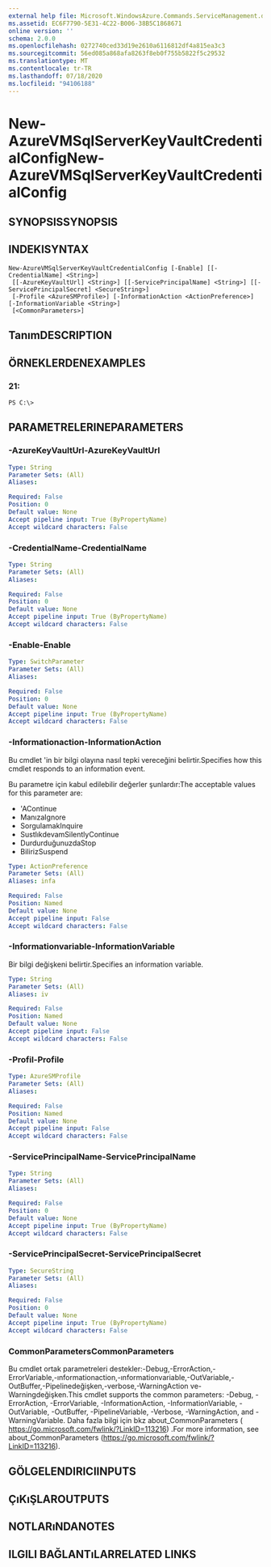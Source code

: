 ```yaml
---
external help file: Microsoft.WindowsAzure.Commands.ServiceManagement.dll-Help.xml
ms.assetid: EC6F7790-5E31-4C22-B006-38B5C1868671
online version: ''
schema: 2.0.0
ms.openlocfilehash: 0272740ced33d19e2610a6116812df4a815ea3c3
ms.sourcegitcommit: 56ed085a868afa8263f8eb0f755b5822f5c29532
ms.translationtype: MT
ms.contentlocale: tr-TR
ms.lasthandoff: 07/18/2020
ms.locfileid: "94106188"
---
```

# <span data-ttu-id="2ac2e-101">New-AzureVMSqlServerKeyVaultCredentialConfig</span><span class="sxs-lookup"><span data-stu-id="2ac2e-101">New-AzureVMSqlServerKeyVaultCredentialConfig</span></span>

## <span data-ttu-id="2ac2e-102">SYNOPSIS</span><span class="sxs-lookup"><span data-stu-id="2ac2e-102">SYNOPSIS</span></span>

## <span data-ttu-id="2ac2e-103">INDEKI</span><span class="sxs-lookup"><span data-stu-id="2ac2e-103">SYNTAX</span></span>

```
New-AzureVMSqlServerKeyVaultCredentialConfig [-Enable] [[-CredentialName] <String>]
 [[-AzureKeyVaultUrl] <String>] [[-ServicePrincipalName] <String>] [[-ServicePrincipalSecret] <SecureString>]
 [-Profile <AzureSMProfile>] [-InformationAction <ActionPreference>] [-InformationVariable <String>]
 [<CommonParameters>]
```

## <span data-ttu-id="2ac2e-104">Tanım</span><span class="sxs-lookup"><span data-stu-id="2ac2e-104">DESCRIPTION</span></span>

## <span data-ttu-id="2ac2e-105">ÖRNEKLERDEN</span><span class="sxs-lookup"><span data-stu-id="2ac2e-105">EXAMPLES</span></span>

### <span data-ttu-id="2ac2e-106">2</span><span class="sxs-lookup"><span data-stu-id="2ac2e-106">1:</span></span>
```
PS C:\>
```

## <span data-ttu-id="2ac2e-107">PARAMETRELERINE</span><span class="sxs-lookup"><span data-stu-id="2ac2e-107">PARAMETERS</span></span>

### <span data-ttu-id="2ac2e-108">-AzureKeyVaultUrl</span><span class="sxs-lookup"><span data-stu-id="2ac2e-108">-AzureKeyVaultUrl</span></span>
```yaml
Type: String
Parameter Sets: (All)
Aliases: 

Required: False
Position: 0
Default value: None
Accept pipeline input: True (ByPropertyName)
Accept wildcard characters: False
```

### <span data-ttu-id="2ac2e-109">-CredentialName</span><span class="sxs-lookup"><span data-stu-id="2ac2e-109">-CredentialName</span></span>
```yaml
Type: String
Parameter Sets: (All)
Aliases: 

Required: False
Position: 0
Default value: None
Accept pipeline input: True (ByPropertyName)
Accept wildcard characters: False
```

### <span data-ttu-id="2ac2e-110">-Enable</span><span class="sxs-lookup"><span data-stu-id="2ac2e-110">-Enable</span></span>
```yaml
Type: SwitchParameter
Parameter Sets: (All)
Aliases: 

Required: False
Position: 0
Default value: None
Accept pipeline input: True (ByPropertyName)
Accept wildcard characters: False
```

### <span data-ttu-id="2ac2e-111">-Informationaction</span><span class="sxs-lookup"><span data-stu-id="2ac2e-111">-InformationAction</span></span>
<span data-ttu-id="2ac2e-112">Bu cmdlet 'in bir bilgi olayına nasıl tepki vereceğini belirtir.</span><span class="sxs-lookup"><span data-stu-id="2ac2e-112">Specifies how this cmdlet responds to an information event.</span></span>

<span data-ttu-id="2ac2e-113">Bu parametre için kabul edilebilir değerler şunlardır:</span><span class="sxs-lookup"><span data-stu-id="2ac2e-113">The acceptable values for this parameter are:</span></span>

- <span data-ttu-id="2ac2e-114">'A</span><span class="sxs-lookup"><span data-stu-id="2ac2e-114">Continue</span></span>
- <span data-ttu-id="2ac2e-115">Manıza</span><span class="sxs-lookup"><span data-stu-id="2ac2e-115">Ignore</span></span>
- <span data-ttu-id="2ac2e-116">Sorgulamak</span><span class="sxs-lookup"><span data-stu-id="2ac2e-116">Inquire</span></span>
- <span data-ttu-id="2ac2e-117">Sustlıkdevam</span><span class="sxs-lookup"><span data-stu-id="2ac2e-117">SilentlyContinue</span></span>
- <span data-ttu-id="2ac2e-118">Durdurduğunuzda</span><span class="sxs-lookup"><span data-stu-id="2ac2e-118">Stop</span></span>
- <span data-ttu-id="2ac2e-119">Biliriz</span><span class="sxs-lookup"><span data-stu-id="2ac2e-119">Suspend</span></span>

```yaml
Type: ActionPreference
Parameter Sets: (All)
Aliases: infa

Required: False
Position: Named
Default value: None
Accept pipeline input: False
Accept wildcard characters: False
```

### <span data-ttu-id="2ac2e-120">-Informationvariable</span><span class="sxs-lookup"><span data-stu-id="2ac2e-120">-InformationVariable</span></span>
<span data-ttu-id="2ac2e-121">Bir bilgi değişkeni belirtir.</span><span class="sxs-lookup"><span data-stu-id="2ac2e-121">Specifies an information variable.</span></span>

```yaml
Type: String
Parameter Sets: (All)
Aliases: iv

Required: False
Position: Named
Default value: None
Accept pipeline input: False
Accept wildcard characters: False
```

### <span data-ttu-id="2ac2e-122">-Profil</span><span class="sxs-lookup"><span data-stu-id="2ac2e-122">-Profile</span></span>
```yaml
Type: AzureSMProfile
Parameter Sets: (All)
Aliases: 

Required: False
Position: Named
Default value: None
Accept pipeline input: False
Accept wildcard characters: False
```

### <span data-ttu-id="2ac2e-123">-ServicePrincipalName</span><span class="sxs-lookup"><span data-stu-id="2ac2e-123">-ServicePrincipalName</span></span>
```yaml
Type: String
Parameter Sets: (All)
Aliases: 

Required: False
Position: 0
Default value: None
Accept pipeline input: True (ByPropertyName)
Accept wildcard characters: False
```

### <span data-ttu-id="2ac2e-124">-ServicePrincipalSecret</span><span class="sxs-lookup"><span data-stu-id="2ac2e-124">-ServicePrincipalSecret</span></span>
```yaml
Type: SecureString
Parameter Sets: (All)
Aliases: 

Required: False
Position: 0
Default value: None
Accept pipeline input: True (ByPropertyName)
Accept wildcard characters: False
```

### <span data-ttu-id="2ac2e-125">CommonParameters</span><span class="sxs-lookup"><span data-stu-id="2ac2e-125">CommonParameters</span></span>
<span data-ttu-id="2ac2e-126">Bu cmdlet ortak parametreleri destekler:-Debug,-ErrorAction,-ErrorVariable,-ınformationaction,-ınformationvariable,-OutVariable,-OutBuffer,-Pipelinedeğişken,-verbose,-WarningAction ve-Warningdeğişken.</span><span class="sxs-lookup"><span data-stu-id="2ac2e-126">This cmdlet supports the common parameters: -Debug, -ErrorAction, -ErrorVariable, -InformationAction, -InformationVariable, -OutVariable, -OutBuffer, -PipelineVariable, -Verbose, -WarningAction, and -WarningVariable.</span></span> <span data-ttu-id="2ac2e-127">Daha fazla bilgi için bkz about_CommonParameters ( https://go.microsoft.com/fwlink/?LinkID=113216) .</span><span class="sxs-lookup"><span data-stu-id="2ac2e-127">For more information, see about_CommonParameters (https://go.microsoft.com/fwlink/?LinkID=113216).</span></span>

## <span data-ttu-id="2ac2e-128">GÖLGELENDIRICI</span><span class="sxs-lookup"><span data-stu-id="2ac2e-128">INPUTS</span></span>

## <span data-ttu-id="2ac2e-129">ÇıKıŞLAR</span><span class="sxs-lookup"><span data-stu-id="2ac2e-129">OUTPUTS</span></span>

## <span data-ttu-id="2ac2e-130">NOTLARıNDA</span><span class="sxs-lookup"><span data-stu-id="2ac2e-130">NOTES</span></span>

## <span data-ttu-id="2ac2e-131">ILGILI BAĞLANTıLAR</span><span class="sxs-lookup"><span data-stu-id="2ac2e-131">RELATED LINKS</span></span>

